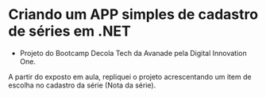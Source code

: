 # Criando um APP simples de cadastro de séries em .NET
* Projeto do Bootcamp Decola Tech da Avanade pela Digital Innovation One.

A partir do exposto em aula, repliquei o projeto acrescentando um item de escolha no cadastro da série (Nota da série).
